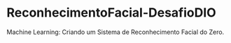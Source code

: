 # ReconhecimentoFacial-DesafioDIO
Machine Learning: Criando um Sistema de Reconhecimento Facial do Zero.
